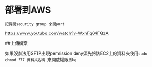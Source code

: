 # 部署到AWS

```
記得開security group 來開port
```

https://www.youtube.com/watch?v=WxhFq64FQzA

##上傳檔案

如果沒辦法用SFTP出現permission deny須先把該EC2上的資料夾使用`sudo chmod 777 資料夾名稱 `來開啟權限即可
